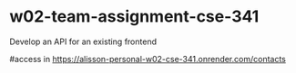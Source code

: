 # w02-team-assignment-cse-341
Develop an API for an existing frontend

#access in
https://alisson-personal-w02-cse-341.onrender.com/contacts

